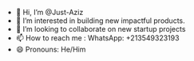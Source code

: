 - 👋 Hi, I’m @Just-Aziz
- 👀 I’m interested in building new impactful products. 
- 💞️ I’m looking to collaborate on new startup projects
- 📫 How to reach me : WhatsApp: +213549323193
- 😄 Pronouns: He/Him

<!---
Just-Aziz/Just-Aziz is a ✨ special ✨ repository because its `README.md` (this file) appears on your GitHub profile.
You can click the Preview link to take a look at your changes.
--->
